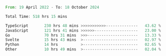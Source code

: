 <!--START_SECTION:waka-->

```rust
From: 19 April 2022 - To: 18 October 2024

Total Time: 518 hrs 15 mins

TypeScript       230 hrs 48 mins >>>>>>>>>>>--------------   43.62 %
JavaScript       121 hrs 41 mins >>>>>>-------------------   23.00 %
Go               70 hrs 31 mins  >>>----------------------   13.33 %
Svelte           15 hrs 43 mins  >------------------------   02.97 %
Python           14 hrs          >------------------------   02.65 %
Other            10 hrs 49 mins  >------------------------   02.04 %
```

<!--END_SECTION:waka-->


<!-- &nbsp;<div align="center">
  [![Spotify](https://supakorn-spotify.vercel.app/api/spotify?background_color=0d1117&border_color=ffffff)](https://open.spotify.com/user/314ljfgc3h2e3vrqtbm3tq35t5zq?si=f93b8de147494e3a)  
</div>
-->



